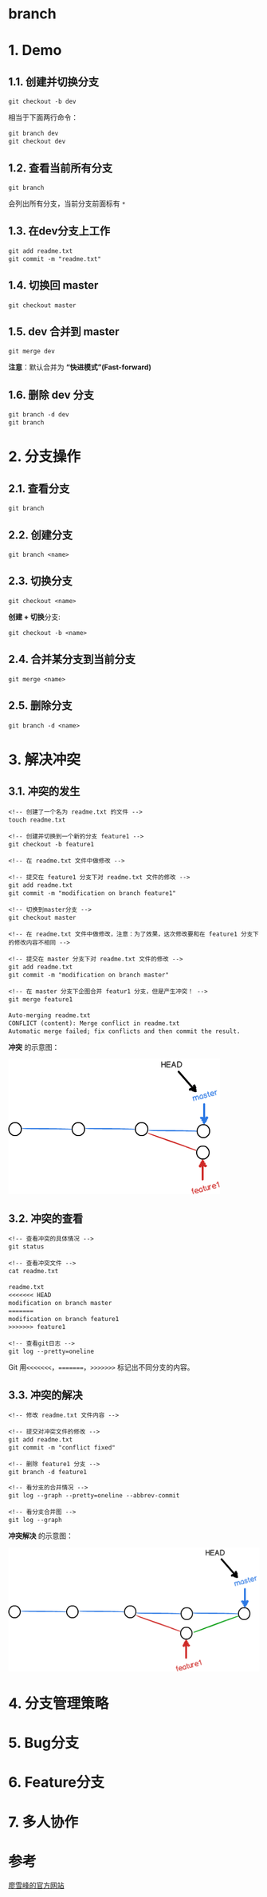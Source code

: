 branch
=======

# 1. Demo

## 1.1. 创建并切换分支

```git
git checkout -b dev
```

相当于下面两行命令：

```git
git branch dev
git checkout dev
```

## 1.2. 查看当前所有分支

```git
git branch
```

会列出所有分支，当前分支前面标有 `*`

## 1.3. 在dev分支上工作

```git
git add readme.txt
git commit -m "readme.txt"
```

## 1.4. 切换回 master

```git
git checkout master
```

## 1.5. dev 合并到 master

```git
git merge dev
```

**注意**：默认合并为 **“快进模式”(Fast-forward)**

## 1.6. 删除 dev 分支

```git
git branch -d dev
git branch
```

# 2. 分支操作

## 2.1. 查看分支

```git
git branch
```

## 2.2. 创建分支

```git
git branch <name>
```

## 2.3. 切换分支

```git
git checkout <name>
```

**创建 + 切换**分支:

```git
git checkout -b <name>
```

## 2.4. 合并某分支到当前分支

```git
git merge <name>
```

## 2.5. 删除分支

```git
git branch -d <name>
```

# 3. 解决冲突

## 3.1. 冲突的发生

```git
<!-- 创建了一个名为 readme.txt 的文件 -->
touch readme.txt

<!-- 创建并切换到一个新的分支 feature1 -->
git checkout -b feature1

<!-- 在 readme.txt 文件中做修改 -->

<!-- 提交在 feature1 分支下对 readme.txt 文件的修改 -->
git add readme.txt
git commit -m "modification on branch feature1"

<!-- 切换到master分支 -->
git checkout master

<!-- 在 readme.txt 文件中做修改，注意：为了效果，这次修改要和在 feature1 分支下的修改内容不相同 -->

<!-- 提交在 master 分支下对 readme.txt 文件的修改 -->
git add readme.txt
git commit -m "modification on branch master"

<!-- 在 master 分支下企图合并 featur1 分支，但是产生冲突！ -->
git merge feature1

Auto-merging readme.txt
CONFLICT (content): Merge conflict in readme.txt
Automatic merge failed; fix conflicts and then commit the result.
```

**冲突** 的示意图：

![conflict](assets/conflict.png "conflict")

## 3.2. 冲突的查看

```git
<!-- 查看冲突的具体情况 -->
git status

<!-- 查看冲突文件 -->
cat readme.txt

readme.txt
<<<<<<< HEAD
modification on branch master
=======
modification on branch feature1
>>>>>>> feature1

<!-- 查看git日志 -->
git log --pretty=oneline
```

Git 用```<<<<<<<```，```=======```，```>>>>>>>``` 标记出不同分支的内容。

## 3.3. 冲突的解决

```git
<!-- 修改 readme.txt 文件内容 -->

<!-- 提交对冲突文件的修改 -->
git add readme.txt
git commit -m "conflict fixed"

<!-- 删除 feature1 分支 -->
git branch -d feature1
```

```git
<!-- 看分支的合并情况 -->
git log --graph --pretty=oneline --abbrev-commit

<!-- 看分支合并图 -->
git log --graph
```

**冲突解决** 的示意图：

![conflict2](assets/conflict2.png "conflict2")

# 4. 分支管理策略

# 5. Bug分支

# 6. Feature分支

# 7. 多人协作


参考
======

[廖雪峰的官方网站](https://www.liaoxuefeng.com/wiki/0013739516305929606dd18361248578c67b8067c8c017b000/001375840202368c74be33fbd884e71b570f2cc3c0d1dcf000)
